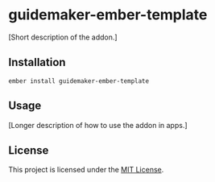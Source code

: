 guidemaker-ember-template
==============================================================================

[Short description of the addon.]

Installation
------------------------------------------------------------------------------

```
ember install guidemaker-ember-template
```


Usage
------------------------------------------------------------------------------

[Longer description of how to use the addon in apps.]


License
------------------------------------------------------------------------------

This project is licensed under the [MIT License](LICENSE.md).
